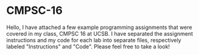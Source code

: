 # CMPSC-16

Hello, I have attached a few example programming assignments that were covered in my class, CMPSC 16 at UCSB. I have separated the assignment instructions and my code for each lab into separate files, respectively labeled "Instructions" and "Code". Please feel free to take a look!
